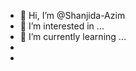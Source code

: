 - 👋 Hi, I’m @Shanjida-Azim
- 👀 I’m interested in ...
- 🌱 I’m currently learning ...
- 
- 

<!---
Shanjida-Azim/Shanjida-Azim is a ✨ special ✨ repository because its `README.md` (this file) appears on your GitHub profile.
You can click the Preview link to take a look at your changes.
--->
